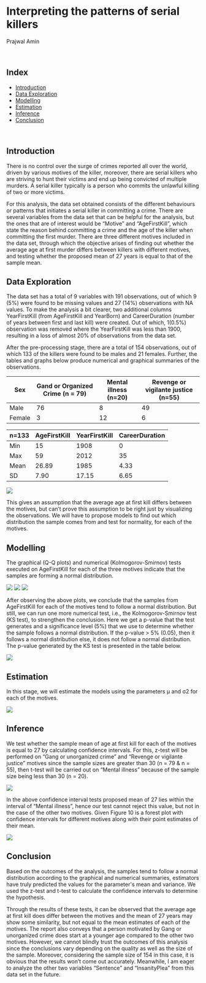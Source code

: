 Interpreting the patterns of serial killers
===============================================
Prajwal Amin

<br/>

Index
-----

- [Introduction](#introduction)
- [Data Exploration](#data-exploration)
- [Modelling](#modelling)
- [Estimation](#estimation)
- [Inference](#inference)
- [Conclusion](#conclusion)

<br/>


Introduction
------------

There is no control over the surge of crimes reported all over the world, driven by various motives of the killer, moreover, there are serial killers who are striving to hunt their victims and end up being convicted of multiple murders. A serial killer typically is a person who commits the unlawful killing of two or more victims.

For this analysis, the data set obtained consists of the different behaviours or patterns that initiates a serial killer in committing a crime. There are several variables from the data set that can be helpful for the analysis, but the ones that are of interest would be “Motive” and “AgeFirstKill”, which state the reason behind committing a crime and the age of the killer when committing the first murder. There are three different motives included in the data set, through which the objective arises of finding out whether the average age at first murder differs between killers with different motives, and testing whether the proposed mean of 27 years is equal to that of the sample mean.


Data Exploration
----------------

The data set has a total of 9 variables with 191 observations, out of which 9 (5%) were found to be missing values and 27 (14%) observations with NA values. To make the analysis a bit clearer, two additional columns YearFirstKill (from AgeFirstKill and YearBorn) and CareerDuration (number of years between first and last kill) were created. Out of which, 1(0.5%) observation was removed where the YearFirstKill was less than 1900, resulting in a loss of almost 20% of observations from the data set.

After the pre-processing stage, there are a total of 154 observations, out of which 133 of the killers were found to be males and 21 females. Further, the tables and graphs below produce numerical and graphical summaries of the observations.

| Sex | Gand or Organized Crime (n = 79) | Mental illness (n=20) | Revenge or vigilante justice (n=55) |
| --------- | --------- | --------- | --------- |
| Male   | 76    | 8    | 49    |
| Female    | 3    | 12    | 6    |


| n=133 | AgeFirstKill | YearFirstKill | CareerDuration |
| --------- | --------- | --------- | --------- |
| Min    | 15    | 1908    | 0    |
| Max    | 59    | 2012    | 35    |
| Mean    | 26.89    | 1985    | 4.33    |
| SD    | 7.90    | 17.15    | 6.65    |

![](./img/fig1.png)

This gives an assumption that the average age at first kill differs between the motives, but can’t prove this assumption to be right just by visualizing the observations. We will have to propose models to find out which distribution the sample comes from and test for normality, for each of the motives.


Modelling
---------

The graphical (Q-Q plots) and numerical (Kolmogorov-Smirnov) tests executed on AgeFirstKill for each of the three motives indicate that the samples are forming a normal distribution.

![](./img/qq1.jpeg)
![](./img/qq2.jpeg)
![](./img/qq3.jpeg)

After observing the above plots, we conclude that the samples from AgeFirstKill for each of the motives tend to follow a normal distribution. But still, we can run one more numerical test, i.e., the Kolmogorov-Smirnov test (KS test), to strengthen the conclusion. Here we get a p-value that the test generates and a significance level (5%) that we use to determine whether the sample follows a normal distribution. If the p-value > 5% (0.05), then it follows a normal distribution else, it does not follow a normal distribution. The p-value generated by the KS test is presented in the table below.

![](./img/table3.png)


Estimation
----------

In this stage, we will estimate the models using the parameters μ and σ2 for each of the motives.

![](./img/es.png)


Inference 
---------

We test whether the sample mean of age at first kill for each of the motives is equal to 27 by calculating confidence intervals. For this, z-test will be performed on “Gang or unorganized crime” and “Revenge or vigilante justice” motives since the sample sizes are greater than 30 (n = 79 & n = 55), then t-test will be carried out on “Mental illness” because of the sample size being less than 30 (n = 20).

![](./img/inf.png)

In the above confidence interval tests proposed mean of 27 lies within the interval of “Mental illness”, hence our test cannot reject this value, but not in the case of the other two motives. Given Figure 10 is a forest plot with confidence intervals for different motives along with their point estimates of their mean.

![](./img/forest.png)


Conclusion
----------

Based on the outcomes of the analysis, the samples tend to follow a normal distribution according to the graphical and numerical summaries, estimators have truly predicted the values for the parameter's mean and variance. We used the z-test and t-test to calculate the confidence intervals to determine the hypothesis.

Through the results of these tests, it can be observed that the average age at first kill does differ between the motives and the mean of 27 years may show some similarity, but not equal to the mean estimates of each of the motives. The report also conveys that a person motivated by Gang or unorganized crime does start at a younger age compared to the other two motives. However, we cannot blindly trust the outcomes of this analysis since the conclusions vary depending on the quality as well as the size of the sample. Moreover, considering the sample size of 154 in this case, it is obvious that the results won’t come out accurately. Meanwhile, I am eager to analyze the other two variables “Sentence” and “InsanityPlea” from this data set in the future.
